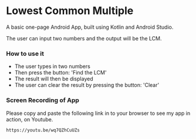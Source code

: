 # Lowest Common Multiple

A basic one-page Android App, built using Kotlin and Android Studio.

The user can input two numbers and the output will be the LCM.



### How to use it

* The user types in two numbers
* Then press the button: 'Find the LCM'
* The result will then be displayed
* The user can clear the result by pressing the button: 'Clear'



### Screen Recording of App

Please copy and paste the following link in to your browser to see my app in action, on Youtube.

```
https://youtu.be/wq7QZhCuUZs
```
